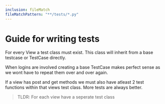```yaml
---
inclusion: fileMatch
fileMatchPattern: "**/tests/*.py"
---
```


# Guide for writing tests

For every View a test class must exist. This class will inherit from a base testcase or TestCase directly.

When logins are involved creating a base TestCase makes perfect sense as we wont have to repeat them over and over again.

If a view has post and get methods we must also have atleast 2 test functions within that views test class. More tests are always better.

>TLDR: For each view have a seperate test class